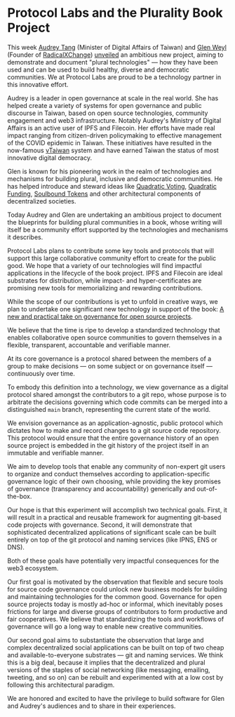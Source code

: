 # Protocol Labs and the Plurality Book Project

This week [Audrey Tang](https://en.wikipedia.org/wiki/Audrey_Tang) (Minister of Digital Affairs of Taiwan) and [Glen Weyl](https://glenweyl.com/) (Founder of [RadicalXChange](https://www.radicalxchange.org/)) [unveiled](XXX) an ambitious new project, aiming to demonstrate and document "plural technologies" — how they have been used and can be used to build healthy, diverse and democratic communities. We at Protocol Labs are proud to be a technology partner in this innovative effort.

Audrey is a leader in open governance at scale in the real world. She has helped create a variety of systems for open governance and public discourse in Taiwan, based on open source technologies, community engagement and web3 infrastructure. Notably Audrey's Ministry of Digital Affairs is an active user of IPFS and Filecoin. Her efforts have made real impact ranging from citizen-driven policymaking to effective management of the COVID epidemic in Taiwan. These initiatives have resulted in the now-famous [vTaiwan](https://info.vtaiwan.tw/) system and have earned Taiwan the status of most innovative digital democracy.

Glen is known for his pioneering work in the realm of technologies and mechanisms for building plural, inclusive and democratic communities. He has helped introduce and steward ideas like [Quadratic Voting](https://en.wikipedia.org/wiki/Quadratic_voting), [Quadratic Funding](https://www.radicalxchange.org/concepts/plural-funding), [Soulbound Tokens](https://papers.ssrn.com/sol3/papers.cfm?abstract_id=4105763) and other architectural components of decentralized societies. 

Today Audrey and Glen are undertaking an ambitious project to document the blueprints for building plural communities in a book, whose writing will itself be a community effort supported by the technologies and mechanisms it describes. 

Protocol Labs plans to contribute some key tools and protocols that will support this large collaborative community effort to create for the public good. We hope that a variety of our technologies will find impactful applications in the lifecycle of the book project. IPFS and Filecoin are ideal substrates for distribution, while impact- and hyper-certificates are promising new tools for memorializing and rewarding contributions. 

While the scope of our contributions is yet to unfold in creative ways, we plan to undertake one significant new technology in support of the book: [A new and practical take on governance for open source projects](https://github.com/petar/maymounkov.org/blob/main/articles/governance_for_git/gov4git_whitepaper.md).

We believe that the time is ripe to develop a standardized technology that enables collaborative open source communities to govern themselves in a flexible, transparent, accountable and verifiable manner.

At its core governance is a protocol shared between the members of a group to make decisions — on some subject or on governance itself — continuously over time.

To embody this definition into a technology, we view governance as a digital protocol shared amongst the contributors to a git repo, whose purpose is to arbitrate the decisions governing which code commits can be merged into a distinguished `main` branch, representing the current state of the world.

We envision governance as an application-agnostic, public protocol which dictates how to make and record changes to a git source code repository. This protocol would ensure that the entire governance history of an open source project is embedded in the git history of the project itself in an immutable and verifiable manner.

We aim to develop tools that enable any community of non-expert git users to organize and conduct themselves according to application-specific governance logic of their own choosing, while providing the key promises of governance (transparency and accountability) generically and out-of-the-box.

Our hope is that this experiment will accomplish two technical goals. First, it will result in a practical and reusable framework for augmenting git-based code projects with governance. Second, it will demonstrate that sophisticated decentralized applications of significant scale can be built entirely on top of the git protocol and naming services (like IPNS, ENS or DNS).

Both of these goals have potentially very impactful consequences for the web3 ecosystem.

Our first goal is motivated by the observation that flexible and secure tools for source code governance could unlock new business models for building and maintaining technologies for the common good. Governance for open source projects today is mostly ad-hoc or informal, which inevitably poses frictions for large and diverse groups of contributors to form productive and fair cooperatives. We believe that standardizing the tools and workflows of governance will go a long way to enable new creative communities.

Our second goal aims to substantiate the observation that large and complex decentralized social applications can be built on top of two cheap and available-to-everyone substrates — git and naming services. We think this is a big deal, because it implies that the decentralized and plural versions of the staples of social networking (like messaging, emailing, tweeting, and so on) can be rebuilt and experimented with at a low cost by following this architectural paradigm.

We are honored and excited to have the privilege to build software for Glen and Audrey's audiences and to share in their experiences.
